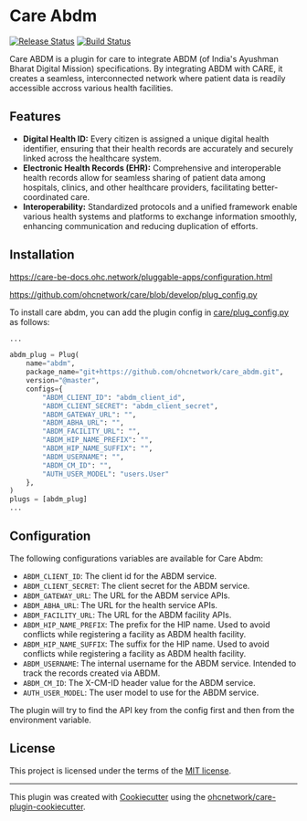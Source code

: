 # Care Abdm

[![Release Status](https://img.shields.io/pypi/v/care_abdm.svg)](https://pypi.python.org/pypi/care_abdm)
[![Build Status](https://github.com/ohcnetwork/care_abdm/actions/workflows/build.yaml/badge.svg)](https://github.com/ohcnetwork/care_abdm/actions/workflows/build.yaml)

Care ABDM is a plugin for care to integrate ABDM (of India's Ayushman Bharat Digital Mission) specifications. By integrating ABDM with CARE, it creates a seamless, interconnected network where patient data is readily accessible accross various health facilities.

## Features

- **Digital Health ID:** Every citizen is assigned a unique digital health identifier, ensuring that their health records are accurately and securely linked across the healthcare system.
- **Electronic Health Records (EHR):** Comprehensive and interoperable health records allow for seamless sharing of patient data among hospitals, clinics, and other healthcare providers, facilitating better-coordinated care.
- **Interoperability:** Standardized protocols and a unified framework enable various health systems and platforms to exchange information smoothly, enhancing communication and reducing duplication of efforts.

## Installation

https://care-be-docs.ohc.network/pluggable-apps/configuration.html

https://github.com/ohcnetwork/care/blob/develop/plug_config.py

To install care abdm, you can add the plugin config in [care/plug_config.py](https://github.com/ohcnetwork/care/blob/develop/plug_config.py) as follows:

```python
...

abdm_plug = Plug(
    name="abdm",
    package_name="git+https://github.com/ohcnetwork/care_abdm.git",
    version="@master",
    configs={
        "ABDM_CLIENT_ID": "abdm_client_id",
        "ABDM_CLIENT_SECRET": "abdm_client_secret",
        "ABDM_GATEWAY_URL": "",
        "ABDM_ABHA_URL": "",
        "ABDM_FACILITY_URL": "",
        "ABDM_HIP_NAME_PREFIX": "",
        "ABDM_HIP_NAME_SUFFIX": "",
        "ABDM_USERNAME": "",
        "ABDM_CM_ID": "",
        "AUTH_USER_MODEL": "users.User"
    },
)
plugs = [abdm_plug]
...
```

## Configuration

The following configurations variables are available for Care Abdm:

- `ABDM_CLIENT_ID`: The client id for the ABDM service.
- `ABDM_CLIENT_SECRET`: The client secret for the ABDM service.
- `ABDM_GATEWAY_URL`: The URL for the ABDM service APIs.
- `ABDM_ABHA_URL`: The URL for the health service APIs.
- `ABDM_FACILITY_URL`: The URL for the ABDM facility APIs.
- `ABDM_HIP_NAME_PREFIX`: The prefix for the HIP name. Used to avoid conflicts while registering a facility as ABDM health facility.
- `ABDM_HIP_NAME_SUFFIX`: The suffix for the HIP name. Used to avoid conflicts while registering a facility as ABDM health facility.
- `ABDM_USERNAME`: The internal username for the ABDM service. Intended to track the records created via ABDM.
- `ABDM_CM_ID`: The X-CM-ID header value for the ABDM service.
- `AUTH_USER_MODEL`: The user model to use for the ABDM service.

The plugin will try to find the API key from the config first and then from the environment variable.

## License

This project is licensed under the terms of the [MIT license](LICENSE).

---

This plugin was created with [Cookiecutter](https://github.com/audreyr/cookiecutter) using the [ohcnetwork/care-plugin-cookiecutter](https://github.com/ohcnetwork/care-plugin-cookiecutter).
